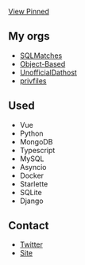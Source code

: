 [View Pinned](https://github.com/WardPearce#user-27844174-pinned-items-reorder-form)

## My orgs
- [SQLMatches](https://github.com/SQLMatches)
- [Object-Based](https://github.com/Object-Based)
- [UnofficialDathost](https://github.com/UnofficialDathost)
- [privfiles](https://github.com/privfiles)

## Used 
- Vue
- Python
- MongoDB
- Typescript
- MySQL
- Asyncio
- Docker
- Starlette
- SQLite
- Django

## Contact
- [Twitter](https://twitter.com/wardweeb)
- [Site](https://wardpearce.com)
